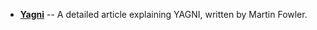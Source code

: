 <panel header=":paperclip: Resources" expanded> 

* [**Yagni**](https://martinfowler.com/bliki/Yagni.html) -- A detailed article explaining YAGNI, written by Martin Fowler.

</panel>